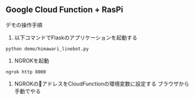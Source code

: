 ## Google Cloud Function + RasPi
デモの操作手順
1. 以下コマンドでFlaskのアプリケーションを起動する
~~~
python demo/himawari_linebot.py
~~~

1. NGROKを起動
~~~
ngrok http 8000
~~~

1. NGROKのアドレスをCloudFunctionの環境変数に設定する
ブラウザから手動でやる